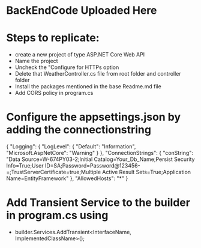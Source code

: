 # BackEndCode Uploaded Here

# Steps to replicate:
- create a new project of type ASP.NET Core Web API
- Name the project
- Uncheck the "Configure for HTTPs option
- Delete that WeatherController.cs file from root folder and controller folder
- Install the packages mentioned in the base Readme.md file
- Add CORS policy in program.cs
# Configure the appsettings.json by adding the connectionstring
{
  "Logging": {
    "LogLevel": {
      "Default": "Information",
      "Microsoft.AspNetCore": "Warning"
    }
  },
  "ConnectionStrings": {
    "conString": "Data Source=W-674PY03-2;Initial Catalog=Your_Db_Name;Persist Security Info=True;User ID=SA;Password=Password@123456-=;TrustServerCertificate=true;Multiple Active Result Sets=True;Application Name=EntityFramework"
  },
  "AllowedHosts": "*"
}
# Add Transient Service to the builder in program.cs using
- builder.Services.AddTransient<InterfaceName, ImplementedClassName>();
